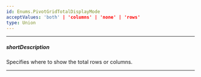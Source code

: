 ```yaml
---
id: Enums.PivotGridTotalDisplayMode
acceptValues: 'both' | 'columns' | 'none' | 'rows'
type: Union
---
```

---
##### shortDescription
Specifies where to show the total rows or columns.

---
